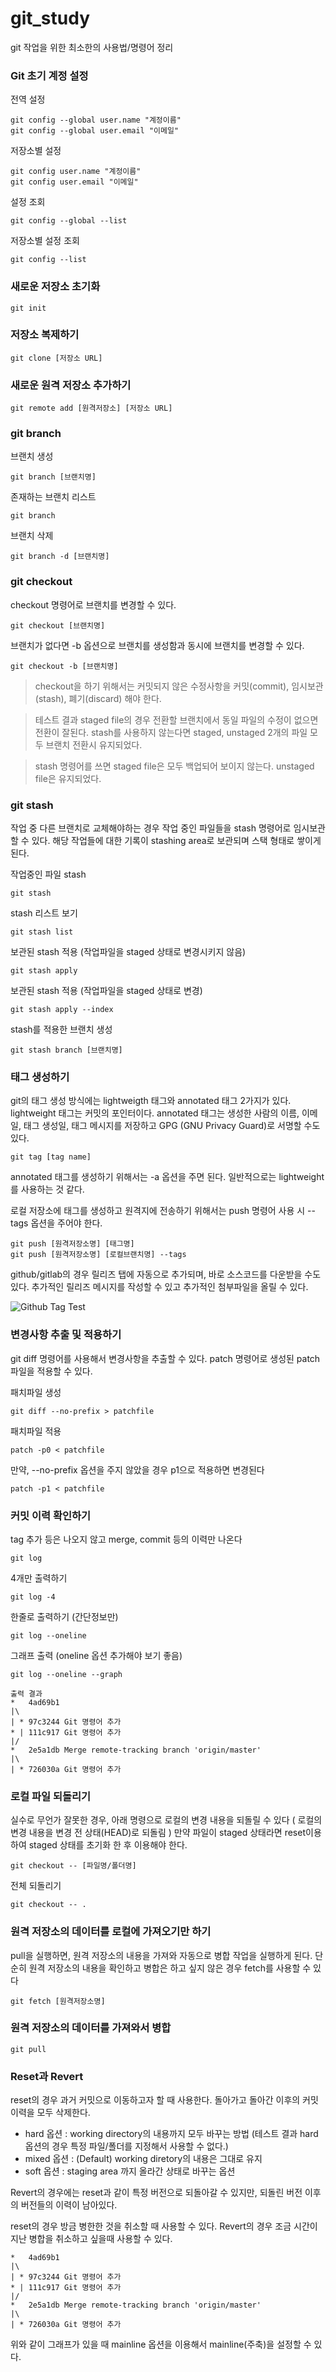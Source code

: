 # git_study

git 작업을 위한 최소한의 사용법/명령어 정리

### Git 초기 계정 설정

전역 설정
```
git config --global user.name "계정이름"
git config --global user.email "이메일"
```

저장소별 설정
```
git config user.name "계정이름"
git config user.email "이메일"
```

설정 조회
```
git config --global --list
```

저장소별 설정 조회
```
git config --list
```

### 새로운 저장소 초기화

```
git init
```

### 저장소 복제하기
```
git clone [저장소 URL]
```

### 새로운 원격 저장소 추가하기
```
git remote add [원격저장소] [저장소 URL]
```

### git branch

브랜치 생성
```
git branch [브랜치명]
```

존재하는 브랜치 리스트
```
git branch
```

브랜치 삭제
```
git branch -d [브랜치명]
```

### git checkout

checkout 명령어로 브랜치를 변경할 수 있다.

```
git checkout [브랜치명]
```

브랜치가 없다면 -b 옵션으로 브랜치를 생성함과 동시에 브랜치를 변경할 수 있다.
```
git checkout -b [브랜치명]
```

> checkout을 하기 위해서는 커밋되지 않은 수정사항을 커밋(commit), 임시보관(stash), 폐기(discard) 해야 한다.

> 테스트 결과 staged file의 경우 전환할 브랜치에서 동일 파일의 수정이 없으면 전환이 잘된다. stash를 사용하지 않는다면 staged, unstaged 2개의 파일 모두 브랜치 전환시 유지되었다.

> stash 명령어를 쓰면 staged file은 모두 백업되어 보이지 않는다. unstaged file은 유지되었다.


### git stash

작업 중 다른 브랜치로 교체해야하는 경우 작업 중인 파일들을 stash 명령어로 임시보관 할 수 있다.
해당 작업들에 대한 기록이 stashing area로 보관되며 스택 형태로 쌓이게 된다.



작업중인 파일 stash
```
git stash
```

stash 리스트 보기
```
git stash list
```

보관된 stash 적용 (작업파일을 staged 상태로 변경시키지 않음)
```
git stash apply
```

보관된 stash 적용 (작업파일을 staged 상태로 변경)
```
git stash apply --index
```

stash를 적용한 브랜치 생성
```
git stash branch [브랜치명]
```

### 태그 생성하기

git의 태그 생성 방식에는 lightweigth 태그와 annotated 태그 2가지가 있다. lightweight 태그는 커밋의 포인터이다.
annotated 태그는 생성한 사람의 이름, 이메일, 태그 생성일, 태그 메시지를 저장하고 GPG (GNU Privacy Guard)로 서명할 수도 있다.

```
git tag [tag name]
```

annotated 태그를 생성하기 위해서는 -a 옵션을 주면 된다. 일반적으로는 lightweight를 사용하는 것 같다.

로컬 저장소에 태그를 생성하고 원격지에 전송하기 위해서는 push 명령어 사용 시 --tags 옵션을 주어야 한다.
```
git push [원격저장소명] [태그명]
git push [원격저장소명] [로컬브랜치명] --tags
```

github/gitlab의 경우 릴리즈 탭에 자동으로 추가되며, 바로 소스코드를 다운받을 수도 있다.
추가적인 릴리즈 메시지를 작성할 수 있고 추가적인 첨부파일을 올릴 수 있다.

![Github Tag Test](/image/github_tag_test_img.png)

### 변경사항 추출 및 적용하기

git diff 명령어를 사용해서 변경사항을 추출할 수 있다.
patch 명령어로 생성된 patch 파일을 적용할 수 있다.

패치파일 생성
```
git diff --no-prefix > patchfile
```

패치파일 적용
```
patch -p0 < patchfile
```

만약, --no-prefix 옵션을 주지 않았을 경우 p1으로 적용하면 변경된다
```
patch -p1 < patchfile
```

### 커밋 이력 확인하기
tag 추가 등은 나오지 않고 merge, commit 등의 이력만 나온다
```
git log
```

4개만 출력하기
```
git log -4
```

한줄로 출력하기 (간단정보만)
```
git log --oneline
```

그래프 출력 (oneline 옵션 추가해야 보기 좋음)
```
git log --oneline --graph

출력 결과
*   4ad69b1
|\
| * 97c3244 Git 명령어 추가
* | 111c917 Git 명령어 추가
|/
*   2e5a1db Merge remote-tracking branch 'origin/master'
|\
| * 726030a Git 명령어 추가
```

### 로컬 파일 되돌리기
실수로 무언가 잘못한 경우, 아래 명령으로 로컬의 변경 내용을 되돌릴 수 있다 ( 로컬의 변경 내용을 변경 전 상태(HEAD)로 되돌림 )
만약 파일이 staged 상태라면 reset이용하여 staged 상태를 초기화 한 후 이용해야 한다.
```
git checkout -- [파일명/폴더명]
```

전체 되돌리기
```
git checkout -- .
```

### 원격 저장소의 데이터를 로컬에 가져오기만 하기
pull을 실행하면, 원격 저장소의 내용을 가져와 자동으로 병합 작업을 실행하게 된다. 단순히 원격 저장소의 내용을 확인하고 병합은 하고 싶지 않은 경우 fetch를 사용할 수 있다
```
git fetch [원격저장소명]
```

### 원격 저장소의 데이터를 가져와서 병합
```
git pull
```

### Reset과 Revert
reset의 경우 과거 커밋으로 이동하고자 할 때 사용한다. 돌아가고 돌아간 이후의 커밋이력을 모두 삭제한다.
- hard 옵션 : working directory의 내용까지 모두 바꾸는 방법 (테스트 결과 hard 옵션의 경우 특정 파일/폴더를 지정해서 사용할 수 없다.)
- mixed 옵션 : (Default) working diretory의 내용은 그대로 유지
- soft 옵션 : staging area 까지 올라간 상태로 바꾸는 옵션

Revert의 경우에는 reset과 같이 특정 버전으로 되돌아갈 수 있지만, 되돌린 버전 이후의 버전들의 이력이 남아있다.

reset의 경우 방금 병한한 것을 취소할 때 사용할 수 있다. Revert의 경우 조금 시간이 지난 병합을 취소하고 싶을때 사용할 수 있다.

```
*   4ad69b1
|\
| * 97c3244 Git 명령어 추가
* | 111c917 Git 명령어 추가
|/
*   2e5a1db Merge remote-tracking branch 'origin/master'
|\
| * 726030a Git 명령어 추가
```

위와 같이 그래프가 있을 때 mainline 옵션을 이용해서 mainline(주축)을 설정할 수 있다.
